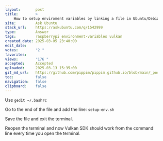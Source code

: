 ```yaml
---
layout:       post
title:        >
    How to setup enviroment variables by linking a file in Ubuntu/Debian/Raspberry Pi OS?
site:         Ask Ubuntu
stack_url:    https://askubuntu.com/q/1542999
type:         Answer
tags:         raspberrypi environment-variables vulkan
created_date: 2025-03-05 23:40:00
edit_date:    
votes:        "2 "
favorites:    
views:        "176 "
accepted:     Accepted
uploaded:     2025-03-13 15:35:00
git_md_url:   https://github.com/pippim/pippim.github.io/blob/main/_posts/2025/2025-03-05-How-to-setup-enviroment-variables-by-linking-a-file-in-Ubuntu_Debian_Raspberry-Pi-OS_.md
toc:          false
navigation:   false
clipboard:    false
---
```


Use `gedit ~/.bashrc`

Go to the end of the file and add the line: `setup-env.sh`

Save the file and exit the terminal.

Reopen the terminal and now Vulkan SDK should work from the command line every time you open the terminal.
